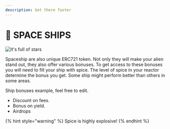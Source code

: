 ```yaml
---
description: Get there faster
---
```


# 🚀 SPACE SHIPS

![It's full of stars](.gitbook/assets/space\_race.jpeg)

Spaceship are also unique ERC721 token. Not only they will make your alien stand out, they also offer various bonuses. To get access to these bonuses you will need to fill your ship with spice. The level of spice in your reactor determine the bonus you get. Some ship might perform better than others in some areas.

Ship bonuses example, feel free to edit.

* Discount on fees.
* Bonus on yield.
* Airdrops

{% hint style="warning" %}
Spice is highly explosive!
{% endhint %}
